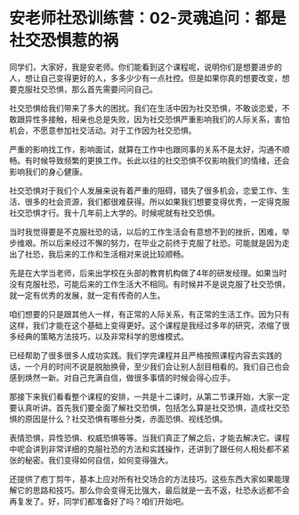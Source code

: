 # 安老师社恐训练营：02-灵魂追问：都是社交恐惧惹的祸

同学们，大家好，我是安老师。你们能看到这个课程呢，说明你们是想要进步的人，想让自己变得更好的人，多多少少有一点社控。但是如果你真的想要改变，想要克服社交恐惧，那么首先需要问问自己。

社交恐惧给我们带来了多大的困扰。我们在生活中因为社交恐惧，不敢谈恋爱，不敢跟异性多接触，相亲也总是失败，因为社交恐惧严重影响我们的人际关系，害怕机会，不愿意参加社交活动。对于工作因为社交恐惧。

严重的影响找工作，影响面试，就算在工作中也跟同事的关系不是太好，沟通不顺畅。有时候导致频繁的更换工作。长此以往的社交恐惧不仅影响我们的情绪，还会影响我们的身心健康。

社交恐惧对于我们个人发展来说有着严重的阻碍，错失了很多机会，恋爱工作、生活、很多的社会资源，我们都很难获得。所以如果我们想要变得优秀，一定得克服社交恐惧才行。我十几年前上大学的。时候呢就有社交恐惧。

当时我觉得要是不克服社恐的话，以后的工作生活会有意想不到的挫折，困难，举步维艰。所以后来经过不懈的努力，在毕业之前终于克服了社恐。可能就是因为走出了社恐，我后来的工作和生活相对来说比较顺畅。

先是在大学当老师，后来出学校在头部的教育机构做了4年的研发经理。如果当时没有克服社恐，可能后来的工作生活大不相同。有时候并不是说克服了社交恐惧，就一定有优秀的发展，就一定有传奇的人生。

咱们想要的只是跟其他人一样，有正常的人际关系，有正常的生活工作。因为只有这样，我们才能在这个基础上变得更好。这个课程是我经过多年的研究，浓缩了很多经典的策略方法技巧，以及非常科学的思维模式。

已经帮助了很多很多人成功实践。我们学完课程并且严格按照课程内容去实践的话，一个月的时间不说是脱胎换骨，至少我们会让别人刮目相看的。我们自己也会感到焕然一新。对自己充满自信，做很多事情的时候会得心应手。

那接下来我们看看整个课程的安排，一共是十二课时，从第二节课开始，大家一定要认真听讲。首先我们要全面了解社交恐惧，包括怎么算是社交恐惧，造成社交恐惧的原因是什么？社交恐惧有哪些分类，赤面恐惧、视线恐惧。

表情恐惧，异性恐惧、权威恐惧等等。当我们真正了解之后，才能去解决它。课程中呢会讲到非常详细的克服社恐的方法和实践操作，还讲到了跟任何人相处都不紧张的秘密。我们变得如何自信，如何变得强大。

还提供了庖丁剪牛，基本上应对所有社交场合的方法技巧。这些东西大家如果能理解它的思路和技巧。那么你会变得无比强大，最后就是一去不返，社恐永远都不会再复发了。好，同学们都准备好了吗？咱们开始吧。

